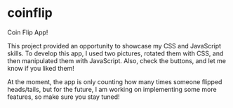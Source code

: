 # coinflip
Coin Flip App!

This project provided an opportunity to showcase my CSS and JavaScript skills. To develop this app, I used two pictures, rotated them with CSS, and then manipulated them with JavaScript. Also, check the buttons, and let me know if you liked them!

At the moment, the app is only counting how many times someone flipped heads/tails, but for the future, I am working on implementing some more features, so make sure you stay tuned!
